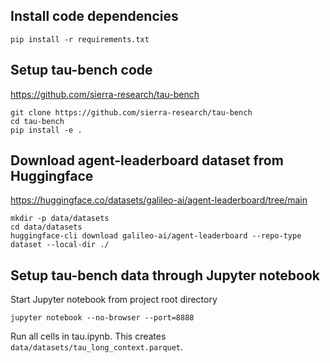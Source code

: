 ## Install code dependencies
```
pip install -r requirements.txt
```

## Setup tau-bench code
https://github.com/sierra-research/tau-bench
```
git clone https://github.com/sierra-research/tau-bench
cd tau-bench
pip install -e .
```



## Download agent-leaderboard dataset from Huggingface 
https://huggingface.co/datasets/galileo-ai/agent-leaderboard/tree/main
```
mkdir -p data/datasets
cd data/datasets
huggingface-cli download galileo-ai/agent-leaderboard --repo-type dataset --local-dir ./
```

## Setup tau-bench data through Jupyter notebook
Start Jupyter notebook from project root directory
```
jupyter notebook --no-browser --port=8888
```

Run all cells in tau.ipynb. This creates `data/datasets/tau_long_context.parquet`.
